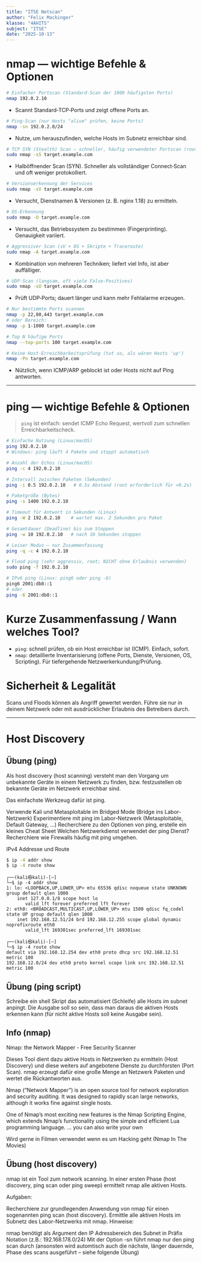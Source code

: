 ```yaml
---
title: "ITSE Netscan"
author: "Felix Mackinger"
klasse: "4AHITS"
subject: "ITSE"
date: "2025-10-13"
---
```



# nmap — wichtige Befehle & Optionen

```bash
# Einfacher Portscan (Standard-Scan der 1000 häufigsten Ports)
nmap 192.0.2.10
```
* Scannt Standard‑TCP‑Ports und zeigt offene Ports an.


```bash
# Ping-Scan (nur Hosts "alive" prüfen, keine Ports)
nmap -sn 192.0.2.0/24
```
* Nutze, um herauszufinden, welche Hosts im Subnetz erreichbar sind.


```bash
# TCP SYN (Stealth) Scan — schneller, häufig verwendeter Portscan (root)
sudo nmap -sS target.example.com
```
* Halböffnender Scan (SYN). Schneller als vollständiger Connect‑Scan und oft weniger protokolliert.


```bash
# Versionserkennung der Services
sudo nmap -sV target.example.com
```
* Versucht, Dienstnamen & Versionen (z. B. nginx 1.18) zu ermitteln.


```bash
# OS-Erkennung
sudo nmap -O target.example.com
```
* Versucht, das Betriebssystem zu bestimmen (Fingerprinting). Genauigkeit variiert.


```bash
# Aggressiver Scan (sV + OS + Skripte + Traceroute)
sudo nmap -A target.example.com
```
* Kombination von mehreren Techniken; liefert viel Info, ist aber auffälliger.


```bash
# UDP-Scan (langsam, oft viele False‑Positives)
sudo nmap -sU target.example.com
```
* Prüft UDP‑Ports; dauert länger und kann mehr Fehlalarme erzeugen.


```bash
# Nur bestimmte Ports scannen
nmap -p 22,80,443 target.example.com
# oder Bereich:
nmap -p 1-1000 target.example.com
```

```bash
# Top N häufige Ports
nmap --top-ports 100 target.example.com
```

```bash
# Keine Host-Erreichbarkeitsprüfung (tut so, als wären Hosts 'up')
nmap -Pn target.example.com
```

* Nützlich, wenn ICMP/ARP geblockt ist oder Hosts nicht auf Ping antworten.

---

# ping — wichtige Befehle & Optionen

> `ping` ist einfach: sendet ICMP Echo Request, wertvoll zum schnellen Erreichbarkeitscheck.

```bash
# Einfache Nutzung (Linux/macOS)
ping 192.0.2.10
# Windows: ping läuft 4 Pakete und stoppt automatisch
```

```bash
# Anzahl der Echos (Linux/macOS)
ping -c 4 192.0.2.10
```

```bash
# Intervall zwischen Paketen (Sekunden)
ping -i 0.5 192.0.2.10   # 0.5s Abstand (root erforderlich für <0.2s)
```

```bash
# Paketgröße (Bytes)
ping -s 1400 192.0.2.10
```

```bash
# Timeout für Antwort in Sekunden (Linux)
ping -W 2 192.0.2.10    # wartet max. 2 Sekunden pro Paket
```

```bash
# Gesamtdauer (Deadline) bis zum Stoppen
ping -w 10 192.0.2.10   # nach 10 Sekunden stoppen
```

```bash
# Leiser Modus — nur Zusammenfassung
ping -q -c 4 192.0.2.10
```

```bash
# Flood ping (sehr aggressiv, root; NICHT ohne Erlaubnis verwenden)
sudo ping -f 192.0.2.10
```

```bash
# IPv6 ping (Linux: ping6 oder ping -6)
ping6 2001:db8::1
# oder
ping -6 2001:db8::1
```


# Kurze Zusammenfassung / Wann welches Tool?

* `ping`: schnell prüfen, ob ein Host erreichbar ist (ICMP). Einfach, sofort.
* `nmap`: detaillierte Inventarisierung (offene Ports, Dienste, Versionen, OS, Scripting). Für tiefergehende Netzwerkerkundung/Prüfung.

# Sicherheit & Legalität

Scans und Floods können als Angriff gewertet werden. Führe sie nur in deinem Netzwerk oder mit ausdrücklicher Erlaubnis des Betreibers durch.

---

# Host Discovery

## Übung (ping)
Als host discovery (host scanning) versteht man den Vorgang um unbekannte Geräte in einem Netzwerk zu finden, bzw. festzustellen ob bekannte Geräte im Netzwerk erreichbar sind.

Das einfachste Werkzeug dafür ist ping.

Verwende Kali und Metasploitable im Bridged Mode (Bridge ins Labor-Netzwerk)
Experimentiere mit ping im Labor-Netzwerk (Metasploitable, Default Gateway, …)
Recherchiere zu den Optionen von ping, erstelle ein kleines Cheat Sheet
Welchen Netzwerkdienst verwendet der ping Dienst? Recherchiere wie Firewalls häufig mit ping umgehen.

IPv4 Addresse und Route
```sh
$ ip -4 addr show
$ ip -4 route show
```

```code
┌──(kali㉿kali)-[~]
└─$ ip -4 addr show
1: lo: <LOOPBACK,UP,LOWER_UP> mtu 65536 qdisc noqueue state UNKNOWN group default qlen 1000
    inet 127.0.0.1/8 scope host lo
       valid_lft forever preferred_lft forever
2: eth0: <BROADCAST,MULTICAST,UP,LOWER_UP> mtu 1500 qdisc fq_codel state UP group default qlen 1000
    inet 192.168.12.51/24 brd 192.168.12.255 scope global dynamic noprefixroute eth0
       valid_lft 169301sec preferred_lft 169301sec

┌──(kali㉿kali)-[~]
└─$ ip -4 route show
default via 192.168.12.254 dev eth0 proto dhcp src 192.168.12.51 metric 100 
192.168.12.0/24 dev eth0 proto kernel scope link src 192.168.12.51 metric 100 
```







## Übung (ping script)
Schreibe ein shell Skript das automatisiert (Schleife) alle Hosts im subnet anpingt. Die Ausgabe soll so sein, dass man daraus die aktiven Hosts erkennen kann (für nicht aktive Hosts soll keine Ausgabe sein).

## Info (nmap)
Nmap: the Network Mapper - Free Security Scanner

Dieses Tool dient dazu aktive Hosts in Netzwerken zu ermitteln (Host Discovery) und diese weiters auf angebotene Dienste zu durchforsten (Port Scan). nmap erzeugt dafür eine große Menge an Netzwerk Paketen und wertet die Rückantworten aus.

Nmap (“Network Mapper”) is an open source tool for network exploration and security auditing. It was designed to rapidly scan large networks, although it works fine against single hosts.

One of Nmap’s most exciting new features is the Nmap Scripting Engine, which extends Nmap’s functionality using the simple and efficient Lua programming language. … you can also write your own

Wird gerne in Filmen verwendet wenn es um Hacking geht (Nmap In The Movies)

## Übung (host discovery)
nmap ist ein Tool zum network scanning. In einer ersten Phase (host discovery, ping scan oder ping sweep) ermittelt nmap alle aktiven Hosts.

Aufgaben:

Recherchiere zur grundlegenden Anwendung von nmap für einen sogenannten ping scan (host discovery).
Ermittle alle aktiven Hosts im Subnetz des Labor-Netzwerks mit nmap.
Hinweise:

nmap benötigt als Argument den IP Adressbereich des Subnet in Präfix Notation (z.B.: 192.168.178.0/24)
Mit der Option -sn führt nmap nur den ping scan durch (ansonsten wird automtisch auch die nächste, länger dauernde, Phase des scans ausgeführt – siehe folgende Übung)
